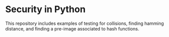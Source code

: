 # Security in Python

This repository includes examples of testing for collisions, finding hamming distance, and finding a pre-image associated to hash functions.
